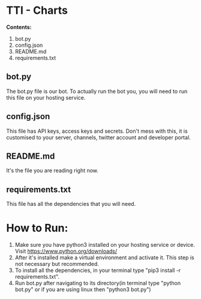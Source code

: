 ﻿# TTI - Charts
**Contents:**
 1. bot.py
 2. config.json
 3. README.md
 4. requirements.txt
 
 ## bot.py
 The bot.py file is our bot. To actually run the bot you, you will need to run this file on your hosting service.
 
 ## config.json
 This file has API keys, access keys and secrets. Don't mess with this, it is customised to your server, channels, twitter account and developer portal.
 
 ## README.md
 It's the file you are reading right now.

## requirements.txt
This file has all the dependencies that you will need.

# How to Run:

 1. Make sure you have python3 installed on your hosting service or device. Visit https://www.python.org/downloads/
 2. After it's installed make a virtual environment and activate it. This step is not necessary but recommended.
 3. To install all the dependencies, in your terminal type "pip3 install -r requirements.txt".
 4. Run bot.py  after navigating to its directory(in terminal type "python bot.py" or if you are using linux then "python3 bot.py")


